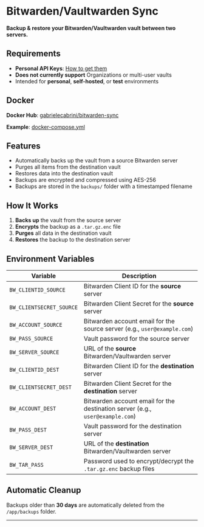 # Bitwarden/Vaultwarden Sync

**Backup & restore your Bitwarden/Vaultwarden vault between two servers.**

## Requirements

- **Personal API Keys**: [How to get them](https://bitwarden.com/help/personal-api-key/)
- **Does not currently support** Organizations or multi-user vaults
- Intended for **personal**, **self-hosted**, or **test** environments

## Docker

**Docker Hub**: [gabrielecabrini/bitwarden-sync](https://hub.docker.com/r/gabrielecabrini/bitwarden-sync)

**Example**: [docker-compose.yml](https://github.com/gabrielecabrini/bitwarden-sync/blob/main/docker-compose.yml)

## Features

- Automatically backs up the vault from a source Bitwarden server
- Purges all items from the destination vault
- Restores data into the destination vault
- Backups are encrypted and compressed using AES-256
- Backups are stored in the `backups/` folder with a timestamped filename

## How It Works

1. **Backs up** the vault from the source server
2. **Encrypts** the backup as a `.tar.gz.enc` file
3. **Purges** all data in the destination vault
4. **Restores** the backup to the destination server

## Environment Variables

| Variable                 | Description                                                                   |
|--------------------------|-------------------------------------------------------------------------------|
| `BW_CLIENTID_SOURCE`     | Bitwarden Client ID for the **source** server                                 |
| `BW_CLIENTSECRET_SOURCE` | Bitwarden Client Secret for the **source** server                             |
| `BW_ACCOUNT_SOURCE`      | Bitwarden account email for the source server (e.g., `user@example.com`)      |
| `BW_PASS_SOURCE`         | Vault password for the source server                                          |
| `BW_SERVER_SOURCE`       | URL of the **source** Bitwarden/Vaultwarden server                            |
| `BW_CLIENTID_DEST`       | Bitwarden Client ID for the **destination** server                            |
| `BW_CLIENTSECRET_DEST`   | Bitwarden Client Secret for the **destination** server                        |
| `BW_ACCOUNT_DEST`        | Bitwarden account email for the destination server (e.g., `user@example.com`) |
| `BW_PASS_DEST`           | Vault password for the destination server                                     |
| `BW_SERVER_DEST`         | URL of the **destination** Bitwarden/Vaultwarden server                       |
| `BW_TAR_PASS`            | Password used to encrypt/decrypt the `.tar.gz.enc` backup files               |

## Automatic Cleanup

Backups older than **30 days** are automatically deleted from the `/app/backups` folder.

---
